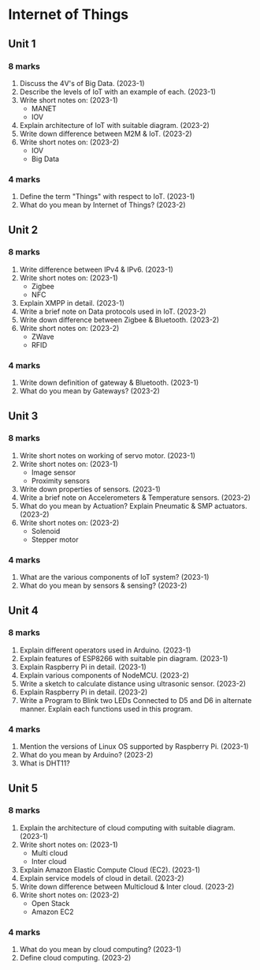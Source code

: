 # Internet of Things

## Unit 1

### 8 marks

1. Discuss the 4V's of Big Data. (2023-1)
2. Describe the levels of IoT with an example of each. (2023-1)
3. Write short notes on: (2023-1)
   - MANET
   - IOV
4. Explain architecture of IoT with suitable diagram. (2023-2)
5. Write down difference between M2M & IoT. (2023-2)
6. Write short notes on: (2023-2)
   - IOV
   - Big Data

### 4 marks

1. Define the term "Things" with respect to IoT. (2023-1)
2. What do you mean by Internet of Things? (2023-2)

## Unit 2

### 8 marks

1. Write difference between IPv4 & IPv6. (2023-1)
2. Write short notes on: (2023-1)
   - Zigbee
   - NFC
3. Explain XMPP in detail. (2023-1)
4. Write a brief note on Data protocols used in IoT. (2023-2)
5. Write down difference between Zigbee & Bluetooth. (2023-2)
6. Write short notes on: (2023-2)
   - ZWave
   - RFID

### 4 marks

1. Write down definition of gateway & Bluetooth. (2023-1)
2. What do you mean by Gateways? (2023-2)

## Unit 3

### 8 marks

1. Write short notes on working of servo motor. (2023-1)
2. Write short notes on: (2023-1)
   - Image sensor
   - Proximity sensors
3. Write down properties of sensors. (2023-1)
4. Write a brief note on Accelerometers & Temperature sensors. (2023-2)
5. What do you mean by Actuation? Explain Pneumatic & SMP actuators. (2023-2)
6. Write short notes on: (2023-2)
   - Solenoid
   - Stepper motor

### 4 marks

1. What are the various components of IoT system? (2023-1)
2. What do you mean by sensors & sensing? (2023-2)

## Unit 4

### 8 marks

1. Explain different operators used in Arduino. (2023-1)
2. Explain features of ESP8266 with suitable pin diagram. (2023-1)
3. Explain Raspberry Pi in detail. (2023-1)
4. Explain various components of NodeMCU. (2023-2)
5. Write a sketch to calculate distance using ultrasonic sensor. (2023-2)
6. Explain Raspberry Pi in detail. (2023-2)
7. Write a Program to Blink two LEDs Connected to D5 and D6 in alternate manner. Explain each functions used in this program.

### 4 marks

1. Mention the versions of Linux OS supported by Raspberry Pi. (2023-1)
2. What do you mean by Arduino? (2023-2)
3. What is DHT11?

## Unit 5

### 8 marks

1. Explain the architecture of cloud computing with suitable diagram. (2023-1)
2. Write short notes on: (2023-1)
   - Multi cloud
   - Inter cloud
3. Explain Amazon Elastic Compute Cloud (EC2). (2023-1)
4. Explain service models of cloud in detail. (2023-2)
5. Write down difference between Multicloud & Inter cloud. (2023-2)
6. Write short notes on: (2023-2)
   - Open Stack
   - Amazon EC2

### 4 marks

1. What do you mean by cloud computing? (2023-1)
2. Define cloud computing. (2023-2)
